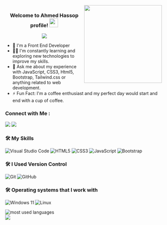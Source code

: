 <img width="250" align="right" src="https://c.tenor.com/_DOBjnGspYAAAAAM/code-coding.gif">

<h3 align="center">
  Welcome to Ahmed Hassop profile!
  <img src="https://media.giphy.com/media/hvRJCLFzcasrR4ia7z/giphy.gif" width="28">
</h3>

<!-- Typing SVG by DenverCoder1 - https://github.com/DenverCoder1/readme-typing-svg -->
<p align="center">
  <a href="https://github.com/DenverCoder1/readme-typing-svg"><img src="https://readme-typing-svg.herokuapp.com/?lines=Front-End%20web%20developer;Always%20learning%20new%20things&font=Fira%20Code&center=true&width=440&height=45&color=f75c7e&vCenter=true&size=22"></a>
</p> 

- 🏢 I'm a Front End Developer
- 👨‍💻 I'm constantly learning and exploring new technologies to improve my skills.
- 💬 Ask me about my experience with JavaScript, CSS3, Html5, Bootstrap, Tailwind.css or anything related to web development.
- ⚡ Fun Fact: I'm a coffee enthusiast and my perfect day would start and end with a cup of coffee.


### Connect with Me :

<a href="https://linkedin.com/in/ahmed-hassop/" target="_blank"><img src="https://img.shields.io/badge/-Ahmed%20Hassob-0077B5?style=for-the-badge&logo=Linkedin&logoColor=white"/></a>
<a href="https://www.facebook.com/Alfa01555" target="_blank"><img src="https://img.shields.io/badge/-Ahmed%20Hassob-0077B5?style=for-the-badge&logo=Facebook&logoColor=white"/></a>
### 🛠 My Skills 
![Visual Studio Code](https://img.shields.io/badge/Visual%20Studio%20Code-0078d7.svg?style=for-the-badge&logo=visual-studio-code&logoColor=white)
![HTML5](https://img.shields.io/badge/html5-%23E34F26.svg?style=for-the-badge&logo=html5&logoColor=white)
![CSS3](https://img.shields.io/badge/css3-%231572B6.svg?style=for-the-badge&logo=css3&logoColor=white)
![JavaScript](https://img.shields.io/badge/javascript-%23323330.svg?style=for-the-badge&logo=javascript&logoColor=%23F7DF1E)
![Bootstrap](https://img.shields.io/badge/bootstrap-%238511FA.svg?style=for-the-badge&logo=bootstrap&logoColor=white)

### 🛠 I Used Version Control
![Git](https://img.shields.io/badge/git-%23F05033.svg?style=for-the-badge&logo=git&logoColor=white)
![GitHub](https://img.shields.io/badge/github-%23121011.svg?style=for-the-badge&logo=github&logoColor=white)


### 🛠 Operating systems that I work with
![Windows 11](https://img.shields.io/badge/Windows%2011-%230079d5.svg?style=for-the-badge&logo=Windows%2011&logoColor=white)
![Linux](https://img.shields.io/badge/Linux-FCC624?style=for-the-badge&logo=linux&logoColor=black)


<img align="left" src="https://github-readme-stats.vercel.app/api/top-langs?username=alfa155518&show_icons=true&locale=en&layout=compact&theme=radical" alt="most used languages" />
<br>
<a href="https://komarev.com/ghpvc/?username=alfa155518&style=for-the-badge">
    <img src="https://komarev.com/ghpvc/?username=alfa155518&style=for-the-badge">
</a>
